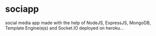 # sociapp
social media app made with the help of NodeJS, ExpressJS, MongoDB, Template Engine(ejs) and Socket.IO deployed on heroku... 

